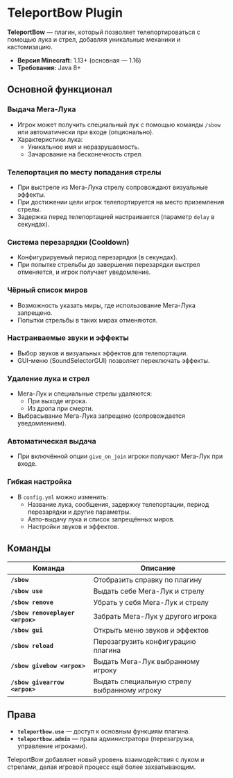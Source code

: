 # TeleportBow Plugin

**TeleportBow** — плагин, который позволяет телепортироваться с помощью лука и стрел, добавляя уникальные механики и кастомизацию. 

- **Версия Minecraft:** 1.13+ (основная — 1.16)  
- **Требования:** Java 8+  

## Основной функционал

### Выдача Мега-Лука
- Игрок может получить специальный лук с помощью команды `/sbow` или автоматически при входе (опционально).  
- Характеристики лука:
  - Уникальное имя и неразрушаемость.
  - Зачарование на бесконечность стрел.  

### Телепортация по месту попадания стрелы
- При выстреле из Мега-Лука стрелу сопровождают визуальные эффекты.  
- При достижении цели игрок телепортируется на место приземления стрелы.  
- Задержка перед телепортацией настраивается (параметр `delay` в секундах).  

### Система перезарядки (Cooldown)
- Конфигурируемый период перезарядки (в секундах).  
- При попытке стрельбы до завершения перезарядки выстрел отменяется, и игрок получает уведомление.  

### Чёрный список миров
- Возможность указать миры, где использование Мега-Лука запрещено.  
- Попытки стрельбы в таких мирах отменяются.  

### Настраиваемые звуки и эффекты
- Выбор звуков и визуальных эффектов для телепортации.  
- GUI-меню (SoundSelectorGUI) позволяет переключать эффекты.  

### Удаление лука и стрел
- Мега-Лук и специальные стрелы удаляются:
  - При выходе игрока.
  - Из дропа при смерти.  
- Выбрасывание Мега-Лука запрещено (сопровождается уведомлением).  

### Автоматическая выдача
- При включённой опции `give_on_join` игроки получают Мега-Лук при входе.  

### Гибкая настройка
- В `config.yml` можно изменить:
  - Название лука, сообщения, задержку телепортации, период перезарядки и другие параметры.
  - Авто-выдачу лука и список запрещённых миров.
  - Настройки звуков и эффектов.  

## Команды

| Команда                      | Описание                                    |
|------------------------------|--------------------------------------------|
| **`/sbow`**                  | Отобразить справку по плагину             |
| **`/sbow use`**              | Выдать себе Мега-Лук и стрелу             |
| **`/sbow remove`**           | Убрать у себя Мега-Лук и стрелу           |
| **`/sbow removeplayer <игрок>`** | Забрать Мега-Лук у другого игрока         |
| **`/sbow gui`**              | Открыть меню звуков и эффектов            |
| **`/sbow reload`**           | Перезагрузить конфигурацию плагина        |
| **`/sbow givebow <игрок>`**  | Выдать Мега-Лук выбранному игроку         |
| **`/sbow givearrow <игрок>`**| Выдать специальную стрелу выбранному игроку |

## Права

- **`teleportbow.use`** — доступ к основным функциям плагина.  
- **`teleportbow.admin`** — права администратора (перезагрузка, управление игроками).  

TeleportBow добавляет новый уровень взаимодействия с луком и стрелами, делая игровой процесс ещё более захватывающим.
